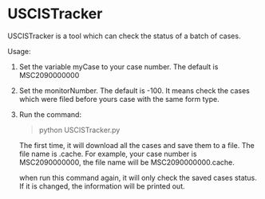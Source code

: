 # USCISTracker

USCISTracker is a tool which can check the status of a batch of cases.

Usage:

1. Set the variable myCase to your case number. The default is MSC2090000000

2. Set the monitorNumber. The default is -100. It means check the cases which were filed before yours case with the same form type.

3. Run the command:

    > python USCISTracker.py
    
    The first time, it will download all the cases and save them to a file. The file name is <case name>.cache. For example, your case number is MSC2090000000, the file name will be MSC2090000000.cache.
  
    when run this command again, it will only check the saved cases status. If it is changed, the information will be printed out.
